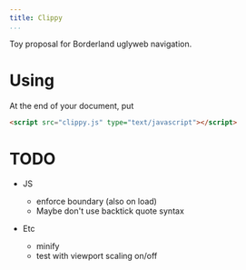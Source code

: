 ```yaml
---
title: Clippy
...
```


Toy proposal for Borderland uglyweb navigation.

# Using

At the end of your document, put

```html
<script src="clippy.js" type="text/javascript"></script>
```

# TODO

* JS
  - enforce boundary (also on load)
  - Maybe don't use backtick quote syntax

* Etc 
  * minify
  * test with viewport scaling on/off 

